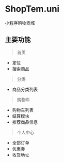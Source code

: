 # ShopTem.uni
小程序购物商城


## 主要功能
> 首页
- 定位
- 搜索商品

> 分类
- 商品分类列表

> 购物车
- 购物车列表
- 结算模块
- 推荐商品信息

> 个人中心 
- 全部订单
- 优惠券
- 收货地址

